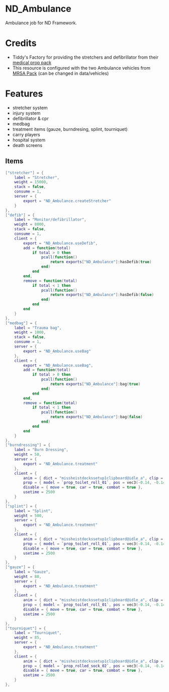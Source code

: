 # ND_Ambulance
Ambulance job for ND Framework.

# Credits
* Tiddy's Factory for providing the stretchers and defibrillator from their [medical prop pack](https://gta5-mods.com/tools/medical-prop-pack)
* This resource is configured with the two Ambulance vehicles from [MRSA Pack](https://www.gta5-mods.com/vehicles/medical-response-san-andreas-mrsa-pack/) (can be changed in data/vehicles)

# Features
* stretcher system
* injury system
* defibrillator & cpr
* medbag
* treatment items (gauze, burndresing, splint, tourniquet)
* carry players
* hospital system
* death screens

## Items
```lua
["stretcher"] = {
    label = "Stretcher",
    weight = 15000,
    stack = false,
    consume = 1,
    server = {
        export = "ND_Ambulance.createStretcher"
    }
},
["defib"] = {
    label = "Monitor/defibrillator",
    weight = 8000,
    stack = false,
    consume = 1,
    client = {
        export = "ND_Ambulance.useDefib",
        add = function(total)
            if total > 0 then
                pcall(function()
                    return exports["ND_Ambulance"]:hasDefib(true)
                end)
            end
        end,
        remove = function(total)
            if total < 1 then
                pcall(function()
                    return exports["ND_Ambulance"]:hasDefib(false)
                end)
            end
        end
    }
},
["medbag"] = {
    label = "Trauma bag",
    weight = 1000,
    stack = false,
    consume = 1,
    server = {
        export = "ND_Ambulance.useBag"
    },
    client = {
        export = "ND_Ambulance.useBag",
        add = function(total)
            if total > 0 then
                pcall(function()
                    return exports["ND_Ambulance"]:bag(true)
                end)
            end
        end,
        remove = function(total)
            if total < 1 then
                pcall(function()
                    return exports["ND_Ambulance"]:bag(false)
                end)
            end
        end
    }
},
["burndressing"] = {
    label = "Burn Dressing",
    weight = 50,
    server = {
        export = "ND_Ambulance.treatment"
    },
    client = {
        anim = { dict = "missheistdockssetup1clipboard@idle_a", clip = "idle_a", flag = 49 },
        prop = { model = `prop_toilet_roll_01`, pos = vec3(-0.14, -0.14, -0.08), rot = vec3(-50.0, -50.0, 0.0) },
        disable = { move = true, car = true, combat = true },
        usetime = 2500
    }
},
["splint"] = {
    label = "Splint",
    weight = 500,
    server = {
        export = "ND_Ambulance.treatment"
    },
    client = {
        anim = { dict = "missheistdockssetup1clipboard@idle_a", clip = "idle_a", flag = 49 },
        prop = { model = `prop_toilet_roll_01`, pos = vec3(-0.14, -0.14, -0.08), rot = vec3(-50.0, -50.0, 0.0) },
        disable = { move = true, car = true, combat = true },
        usetime = 2500
    }
},
["gauze"] = {
    label = "Gauze",
    weight = 80,
    server = {
        export = "ND_Ambulance.treatment"
    },
    client = {
        anim = { dict = "missheistdockssetup1clipboard@idle_a", clip = "idle_a", flag = 49 },
        prop = { model = `prop_toilet_roll_01`, pos = vec3(-0.14, -0.14, -0.08), rot = vec3(-50.0, -50.0, 0.0) },
        disable = { move = true, car = true, combat = true },
        usetime = 2500
    }
},
["tourniquet"] = {
    label = "Tourniquet",
    weight = 85,
    server = {
        export = "ND_Ambulance.treatment"
    },
    client = {
        anim = { dict = "missheistdockssetup1clipboard@idle_a", clip = "idle_a", flag = 49 },
        prop = { model = `prop_rolled_sock_02`, pos = vec3(-0.14, -0.14, -0.08), rot = vec3(-50.0, -50.0, 0.0) },
        disable = { move = true, car = true, combat = true },
        usetime = 2500
    }
},
```
